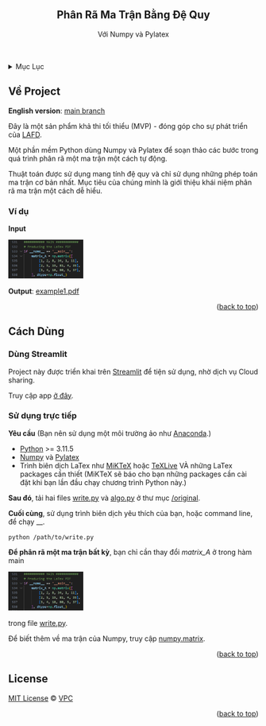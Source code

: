 <!-- Improved compatibility of back to top link: See: https://github.com/othneildrew/Best-README-Template/pull/73 -->
<a name="readme-top"></a>
<!--
*** Thanks for checking out the Best-README-Template. If you have a suggestion
*** that would make this better, please fork the repo and create a pull request
*** or simply open an issue with the tag "enhancement".
*** Don't forget to give the project a star!
*** Thanks again! Now go create something AMAZING! :D
-->



<!-- PROJECT SHIELDS -->
<!--
*** I'm using markdown "reference style" links for readability.
*** Reference links are enclosed in brackets [ ] instead of parentheses ( ).
*** See the bottom of this document for the declaration of the reference variables
*** for contributors-url, forks-url, etc. This is an optional, concise syntax you may use.
*** https://www.markdownguide.org/basic-syntax/#reference-style-links
-->



<!-- PROJECT LOGO -->
<br />
<div align="center">
<!--
  <a href="https://github.com/VinhPhmCng/gdscript-sections">
	<img src="https://raw.githubusercontent.com/VinhPhmCng/gdscript-sections/master/addons/gdscript_sections/logo.png" alt="Logo">
  </a>
-->

<h2 align="center">Phân Rã Ma Trận Bằng Đệ Quy</h3>

  <p align="center">
	Với Numpy và Pylatex
	<br />
	<br />
	<br />
</p>
</div>



<!-- TABLE OF CONTENTS -->
<details>
  <summary>Mục Lục</summary>
  <ol>
	<li><a href="#about-the-project">Về Project</a></li>
	<li><a href="#how-to-use">Cách Dùng</a></li>
	<li><a href="#license">License</a></li>
  </ol>
</details>



<!-- ABOUT THE PROJECT -->
## Về Project

**English version**: [main branch](https://github.com/VinhPhmCng/procedural-matrix-decomposition)

Đây là một sản phẩm khả thi tối thiểu (MVP) - đóng góp cho sự phát triển của [LAFD](https://github.com/VinhPhmCng/LAFD).

Một phần mềm Python dùng Numpy và Pylatex để soạn thảo các bước trong quá trình phân rã một ma trận một cách tự động.

Thuật toán được sử dụng mang tính đệ quy và chỉ sử dụng những phép toán ma trận cơ bản nhất.
Mục tiêu của chúng mình là giới thiệu khái niệm phân rã ma trận một cách dễ hiểu.

### Ví dụ
**Input**

<img src="https://raw.githubusercontent.com/VinhPhmCng/procedural-matrix-decomposition/main/images/matrix_A.png" alt="matrix_A" width="30%">

**Output**: [example1.pdf](/examples/example1.pdf)

<p align="right">(<a href="#readme-top">back to top</a>)</p>


<!-- HOW TO USE -->
## Cách Dùng

### Dùng Streamlit

Project này được triển khai trên [Streamlit](https://streamlit.io/) để tiện sử dụng, nhờ dịch vụ Cloud sharing.

Truy cập app [ở đây](https://procedural-matrix-decomposition-fuyaf698zxk4emw4uufsfm.streamlit.app/).


### Sử dụng trực tiếp

**Yêu cầu** (Bạn nên sử dụng một môi trường ảo như [Anaconda](https://www.anaconda.com/).)
- [Python](https://www.python.org/) >= 3.11.5
- [Numpy](https://numpy.org/) và [Pylatex](https://jeltef.github.io/PyLaTeX/current/)
- Trình biên dịch LaTex như [MiKTeX](https://miktex.org/) hoặc [TeXLive](https://tug.org/texlive/) VÀ những LaTex packages cần thiết (MiKTeX sẽ báo cho bạn những packages cần cài đặt khi bạn lần đầu chạy chương trình Python này.)

**Sau đó**, tải hai files [write.py](/original/write.py) và [algo.py](/original/algo.py) ở thư mục [/original](/original/).

**Cuối cùng**, sử dụng trình biên dịch yêu thích của bạn, hoặc command line, để chạy __.
```shell
python /path/to/write.py
```

**Để phân rã một ma trận bất kỳ**, bạn chỉ cần thay đổi _matrix\_A_ ở trong hàm main

<img src="https://raw.githubusercontent.com/VinhPhmCng/procedural-matrix-decomposition/main/images/matrix_A.png" alt="matrix_A" width="30%">

trong file [write.py](/original/write.py).

Để biết thêm về ma trận của Numpy, truy cập [numpy.matrix](https://numpy.org/doc/stable/reference/generated/numpy.matrix.html).


<p align="right">(<a href="#readme-top">back to top</a>)</p>



<!-- LICENSE -->
## License
[MIT License](LICENSE) © [VPC](https://github.com/VinhPhmCng)


<p align="right">(<a href="#readme-top">back to top</a>)</p>